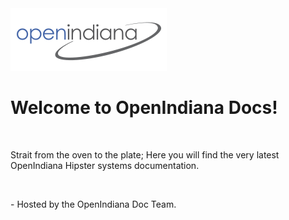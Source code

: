 <div class="jumbotron">
  <img src = "Openindiana.png">
  <h1>Welcome to OpenIndiana Docs!</h1>
  </br>
    <p>Strait from the oven to the plate; Here you will find the very latest OpenIndiana Hipster systems documentation.</p>
  </br>
  <p> - Hosted by the OpenIndiana Doc Team.
</div>
